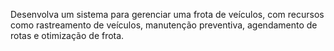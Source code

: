 Desenvolva um sistema para gerenciar uma frota de veículos, com recursos como rastreamento de veículos, manutenção preventiva, agendamento de rotas e otimização de frota.
